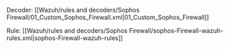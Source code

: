 
Decoder:
[[Wazuh/rules and decoders/Sophos Firewall/01_Custom_Sophos_Firewall.xml|01_Custom_Sophos_Firewall]]

Rule:
[[Wazuh/rules and decoders/Sophos Firewall/sophos-Firewall-wazuh-rules.xml|sophos-Firewall-wazuh-rules]]
